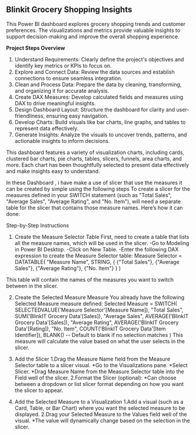 ## Blinkit Grocery Shopping Insights
This Power BI dashboard explores grocery shopping trends and customer preferences. 
The visualizations and metrics provide valuable insights to support decision-making and improve the overall shopping experience.

**Project Steps Overview**  

1. Understand Requirements: Clearly define the project's objectives and identify key metrics or KPIs to focus on.  
2. Explore and Connect Data: Review the data sources and establish connections to ensure seamless integration.  
3. Clean and Process Data: Prepare the data by cleaning, transforming, and organizing it for accurate analysis.  
4. Create DAX Measures: Develop calculated fields and measures using DAX to drive meaningful insights.  
5. Design Dashboard Layout: Structure the dashboard for clarity and user-friendliness, ensuring easy navigation.  
6. Develop Charts: Build visuals like bar charts, line graphs, and tables to represent data effectively.  
7. Generate Insights: Analyze the visuals to uncover trends, patterns, and actionable insights to inform decisions.  

This dashboard features a variety of visualization charts, including cards, clustered bar charts, pie charts, tables, slicers, funnels, area charts, and more. 
Each chart has been thoughtfully selected to present data effectively and make insights easy to understand.

In these Dashboard , i have make a use of slicer that use the measures it can be created by simple using the following steps 
To create a slicer for the measures defined in your SWITCH statement (such as "Total Sales", "Average Sales", "Average Rating", and "No. Item"),
will need a separate table for the slicer that contains those measure names. Here’s how it  can done:

Step-by-Step Instructions
1. Create the Measure Selector Table
First, need to create a table that lists all the measure names, which will be used in the slicer.
-Go to Modeling in Power BI Desktop.
-Click on New Table.
-Enter the following DAX expression to create the Measure Selector table:
    Measure Selector = DATATABLE(
    "Measure Name", STRING,
    {
        {"Total Sales"},
        {"Average Sales"},
        {"Average Rating"},
        {"No. Item"}
    }
)

This table will contain the names of the measures you want to switch between in the slicer.

2. Create the Selected Measure Measure
You already have the following Selected Measure measure defined:
  Selected Measure = 
SWITCH(
    SELECTEDVALUE('Measure Selector'[Measure Name]),
    "Total Sales", SUM('BlinkIT Grocery Data'[Sales]),
    "Average Sales", AVERAGE('BlinkIT Grocery Data'[Sales]),
    "Average Rating", AVERAGE('BlinkIT Grocery Data'[Rating]),
    "No. Item", COUNT('BlinkIT Grocery Data'[Item Identifier]),
    BLANK()  -- Default to blank if no selection matches
)
This measure will calculate the value based on what the user selects in the slicer.

3. Add the Slicer
    1.Drag the Measure Name field from the Measure Selector table to a slicer visual.
          *Go to the Visualizations pane.
          *Select Slicer.
          *Drag Measure Name from the Measure Selector table into the Field well of the slicer.
    2.Format the Slicer (optional):
           *Can choose between a dropdown or list slicer format depending on how you want the slicer to appear.
   
5. Add the Selected Measure to a Visualization
    1.Add a visual (such as a Card, Table, or Bar Chart) where you want the selected measure to be displayed.
    2.Drag your Selected Measure to the Values field well of the visual.
          *The value will dynamically change based on the selection in the slicer.

 
